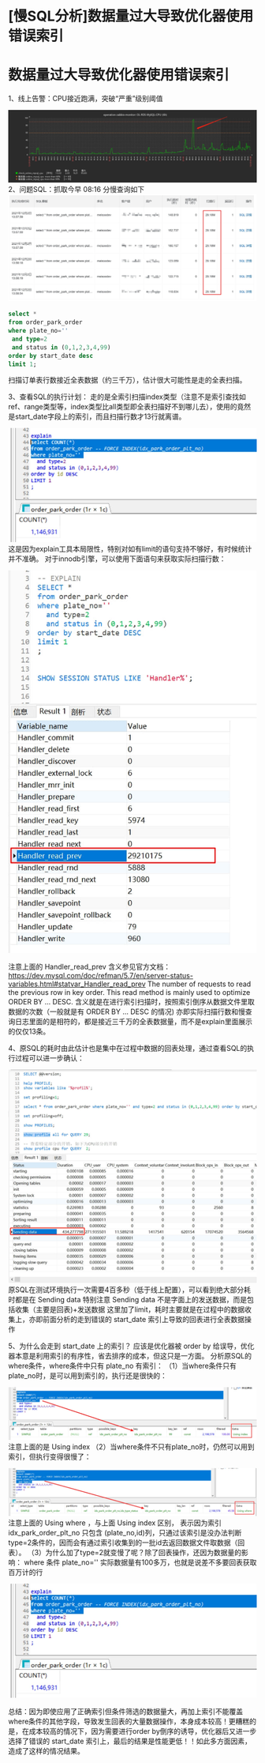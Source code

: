 # [慢SQL分析]数据量过大导致优化器使用错误索引


# 数据量过大导致优化器使用错误索引

1、线上告警：CPU接近跑满，突破“严重”级别阈值

![img](数据量过大导致优化器使用错误索引.assets/20220218154223483-d70781.png)
2、问题SQL：抓取今早 08:16 分慢查询如下
![img](数据量过大导致优化器使用错误索引.assets/20220218160038044-863312.png)

```sql
select * 
from order_park_order 
where plate_no='' 
 and type=2 
 and status in (0,1,2,3,4,99) 
order by start_date desc 
limit 1;
```

扫描订单表行数接近全表数据（约三千万），估计很大可能性是走的全表扫描。

3、查看SQL的执行计划：
走的是全索引扫描index类型（注意不是索引查找如ref、range类型等，index类型比all类型即全表扫描好不到哪儿去），使用的竟然是start_date字段上的索引，而且扫描行数才13行就离谱。

![img](数据量过大导致优化器使用错误索引.assets/202112031516763.png)
这是因为explain工具本局限性，特别对如有limit的语句支持不够好，有时候统计并不准确。
对于innodb引擎，可以使用下面语句来获取实际扫描行数：

![img](数据量过大导致优化器使用错误索引.assets/202112031516774.png)

注意上面的 Handler_read_prev 含义参见官方文档：
https://dev.mysql.com/doc/refman/5.7/en/server-status-variables.html#statvar_Handler_read_prev
The number of requests to read the previous row in key order. This read method is mainly used to optimize ORDER BY ... DESC.
含义就是在进行索引扫描时，按照索引倒序从数据文件里取数据的次数（一般就是有 ORDER BY ... DESC 的情况)
亦即实际扫描行数和慢查询日志里面的是相符的，都是接近三千万的全表数据量，而不是explain里面展示的仅仅13条。

4、原SQL的耗时由此估计也是集中在过程中数据的回表处理，通过查看SQL的执行过程可以进一步确认：

![img](数据量过大导致优化器使用错误索引.assets/202112031516778.png)原SQL在测试环境执行一次需要4百多秒（低于线上配置），可以看到绝大部分耗时都是在 Sending data
特别注意 Sending data 不是字面上的发送数据，而是包括收集（主要是回表)+发送数据
这里加了limit，耗时主要就是在过程中的数据收集上，亦即前面分析的走到错误的 start_date 索引上导致的回表进行全表数据操作

5、为什么会走到 start_date 上的索引？
应该是优化器被 order by 给误导，优化器本意是利用索引的有序性，省去排序的成本，但这只是一方面。
分析原SQL的where条件，where条件中只有 plate_no 有索引：
（1）当where条件只有plate_no时，是可以用到索引的，执行还是很快的：

![img](数据量过大导致优化器使用错误索引.assets/202112031516779.png)注意上面的是 Using index 
（2）当where条件不只有plate_no时，仍然可以用到索引，但执行变得很慢了：

![img](数据量过大导致优化器使用错误索引.assets/202112031516743.png)注意上面的 Using where ，与上面 Using index 区别， 表示因为索引 idx_park_order_plt_no 只包含 (plate_no,id)列，只通过该索引是没办法判断type=2条件的，因而会有通过索引收集到的一批id去返回数据文件取数据（回表）。
（3）为什么加了type=2就变慢了呢？除了回表操作，还因为数据量的影响：
where 条件 plate_no='' 实际数据量有100多万，也就是说差不多要回表获取百万计的行

![img](数据量过大导致优化器使用错误索引.assets/202112031516763-16451735222648.png)

总结：因为即使应用了正确索引但条件筛选的数据量大，再加上索引不能覆盖where条件的其他字段，导致发生回表的大量数据操作，本身成本较高！更糟糕的是，在成本较高的情况下，因为需要进行order by倒序的诱导，优化器后又进一步选择了错误的 start_date 索引上，最后的结果是性能更低！！如此多方面因素，造成了这样的情况结果。
